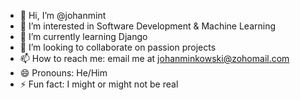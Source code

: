 - 👋 Hi, I’m @johanmint
- 👀 I’m interested in Software Development & Machine Learning
- 🌱 I’m currently learning Django
- 💞️ I’m looking to collaborate on passion projects
- 📫 How to reach me: email me at johanminkowski@zohomail.com
- 😄 Pronouns: He/Him
- ⚡ Fun fact: I might or might not be real

<!---
johanmint/johanmint is a ✨ special ✨ repository because its `README.md` (this file) appears on your GitHub profile.
You can click the Preview link to take a look at your changes.
--->
